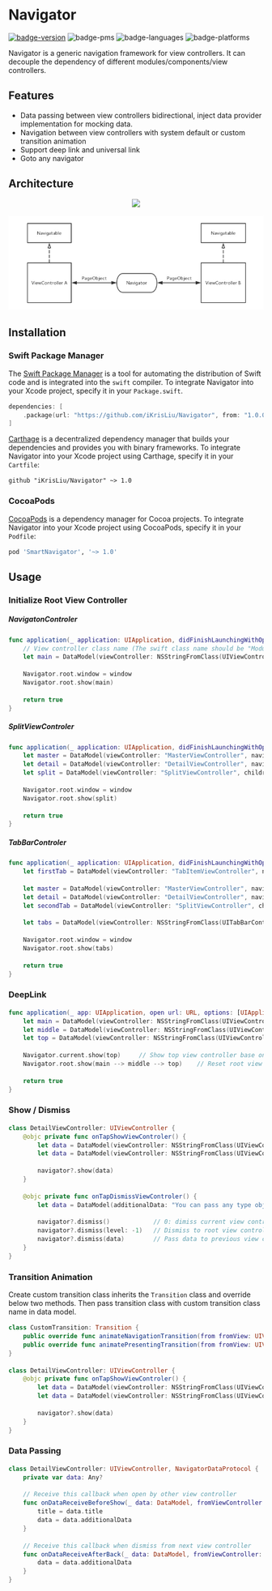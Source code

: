 # Navigator

[![badge-version](https://img.shields.io/cocoapods/v/SmartNavigator.svg?label=version)](https://github.com/iKrisLiu/Navigator/releases)
![badge-pms](https://img.shields.io/badge/languages-Swift|ObjC-orange.svg)
![badge-languages](https://img.shields.io/badge/supports-Carthage|CocoaPods|SwiftPM-green.svg)
![badge-platforms](https://img.shields.io/cocoapods/p/SmartNavigator.svg?style=flat)

Navigator is a generic navigation framework for view controllers. It can decouple the dependency of different modules/components/view controllers.

## Features
- Data passing between view controllers bidirectional, inject data provider implementation for mocking data.
- Navigation between view controllers with system default or custom transition animation
- Support deep link and universal link
- Goto any navigator

## Architecture
<p align="center"><img src ="./Images/Navigator.jpg" /></p>
<p align="center"><img src ="./Images/DataPassing.jpg" /></p>

## Installation
### Swift Package Manager
The [Swift Package Manager](https://swift.org/package-manager/) is a tool for automating the distribution of Swift code and is integrated into the `swift` compiler. To integrate Navigator into your Xcode project, specify it in your `Package.swift`.

```swift
dependencies: [
    .package(url: "https://github.com/iKrisLiu/Navigator", from: "1.0.0")
]
```

[Carthage](https://github.com/Carthage/Carthage) is a decentralized dependency manager that builds your dependencies and provides you with binary frameworks. To integrate Navigator into your Xcode project using Carthage, specify it in your `Cartfile`:

```ogdl
github "iKrisLiu/Navigator" ~> 1.0
```

### CocoaPods
[CocoaPods](https://cocoapods.org) is a dependency manager for Cocoa projects. To integrate Navigator into your Xcode project using CocoaPods, specify it in your `Podfile`:

```ruby
pod 'SmartNavigator', '~> 1.0'
```

## Usage
### Initialize Root View Controller

##### NavigatonControler
```swift
func application(_ application: UIApplication, didFinishLaunchingWithOptions launchOptions: [UIApplication.LaunchOptionsKey: Any]?) -> Bool {
    // View controller class name (The swift class name should be "ModuleName.ClassName")
    let main = DataModel(viewController: NSStringFromClass(UIViewController.self), navigationController: NSStringFromClass(UINavigationController.self), mode: .reset)
    
    Navigator.root.window = window
    Navigator.root.show(main)
    
    return true
}
```

##### SplitViewControler
```swift
func application(_ application: UIApplication, didFinishLaunchingWithOptions launchOptions: [UIApplication.LaunchOptionsKey: Any]?) -> Bool {
    let master = DataModel(viewController: "MasterViewController", navigationController: NSStringFromClass(UINavigationController.self))
    let detail = DataModel(viewController: "DetailViewController", navigationController: NSStringFromClass(UINavigationController.self))
    let split = DataModel(viewController: "SplitViewController", children: [master, detail])
    
    Navigator.root.window = window
    Navigator.root.show(split)
    
    return true
}
```

##### TabBarControler
```swift
func application(_ application: UIApplication, didFinishLaunchingWithOptions launchOptions: [UIApplication.LaunchOptionsKey: Any]?) -> Bool {
    let firstTab = DataModel(viewController: "TabItemViewController", navigationController: NSStringFromClass(UINavigationController.self))
    
    let master = DataModel(viewController: "MasterViewController", navigationController: NSStringFromClass(UINavigationController.self))
    let detail = DataModel(viewController: "DetailViewController", navigationController: NSStringFromClass(UINavigationController.self))
    let secondTab = DataModel(viewController: "SplitViewController", children: [master, detail])
    
    let tabs = DataModel(viewController: NSStringFromClass(UITabBarController.self), mode: .reset, children: [firstTab, secondTab])
    
    Navigator.root.window = window
    Navigator.root.show(tabs)
    
    return true
}
```

### DeepLink
```swift
func application(_ app: UIApplication, open url: URL, options: [UIApplication.OpenURLOptionsKey: Any] = [:]) -> Bool {
    let main = DataModel(viewController: NSStringFromClass(UIViewController.self), navigationController: NSStringFromClass(UINavigationController.self), mode: .reset)
    let middle = DataModel(viewController: NSStringFromClass(UIViewController.self))
    let top = DataModel(viewController: NSStringFromClass(UIViewController.self))
    
    Navigator.current.show(top)     // Show top view controller base on current vc stack
    Navigator.root.show(main --> middle --> top)    // Reset root view controller
    
    return true
}
```

### Show / Dismiss
```swift
class DetailViewController: UIViewController {
    @objc private func onTapShowViewControler() {
        let data = DataModel(viewController: NSStringFromClass(UIViewController.self), mode: .push)
        let data = DataModel(viewController: NSStringFromClass(UIViewController.self), mode: .present, title: "Hello", additionalData: "You can pass any type object")
        
        navigator?.show(data)
    }
    
    @objc private func onTapDismissViewControler() {
        let data = DataModel(additionalData: "You can pass any type object")
        
        navigator?.dismiss()            // 0: dimiss current view controller, 1: dismiss top two view controllers.
        navigator?.dismiss(level: -1)   // Dismiss to root view controller of current navigator
        navigator?.dismiss(data)        // Pass data to previous view controller when dismiss
    }
}
```

### Transition Animation
Create custom transition class inherits the `Transition` class and override below two methods. Then pass transition class with custom transition class name in data model.

```swift
class CustomTransition: Transition {
	public override func animateNavigationTransition(from fromView: UIView?, to toView: UIView?) { }
	public override func animatePresentingTransition(from fromView: UIView?, to toView: UIView?) { }
}

class DetailViewController: UIViewController {
    @objc private func onTapShowViewControler() {
        let data = DataModel(viewController: NSStringFromClass(UIViewController.self), mode: .present, transitionStyle: .flipHorizontal)
        let data = DataModel(viewController: NSStringFromClass(UIViewController.self), mode: .present, transitionClass: "CustomTransition")

        navigator?.show(data)
    }
}
```

### Data Passing
```swift
class DetailViewController: UIViewController, NavigatorDataProtocol {
    private var data: Any?
    
    // Receive this callback when open by other view controller
    func onDataReceiveBeforeShow(_ data: DataModel, fromViewController: UIViewController?) {
        title = data.title
        data = data.additionalData
    }
    
    // Receive this callback when dismiss from next view controller
    func onDataReceiveAfterBack(_ data: DataModel, fromViewController: UIViewController?) {
        data = data.additionalData
    }
}
```

